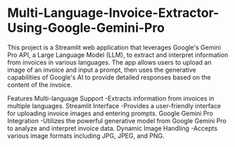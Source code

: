 # Multi-Language-Invoice-Extractor-Using-Google-Gemini-Pro

This project is a Streamlit web application that leverages Google's Gemini Pro API, a Large Language Model (LLM), to extract and interpret information from invoices in various languages. The app allows users to upload an image of an invoice and input a prompt, then uses the generative capabilities of Google's AI to provide detailed responses based on the content of the invoice.

Features
  Multi-language Support -Extracts information from invoices in multiple languages.
  Streamlit Interface -Provides a user-friendly interface for uploading invoice images and entering prompts.
  Google Gemini Pro Integration -Utilizes the powerful generative model from Google Gemini Pro to analyze and interpret invoice data.
  Dynamic Image Handling -Accepts various image formats including JPG, JPEG, and PNG.
